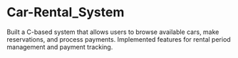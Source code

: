 # Car-Rental_System
Built a C-based system that allows users to browse available cars, make reservations, and process payments. Implemented features for rental period management and payment tracking.
